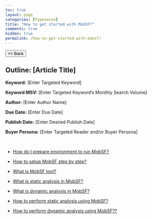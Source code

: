 ```yaml
---
toc: true
layout: page
categories: [Typesense]
title: "How to get started with MobSF?"
comments: true
hidden: true
permalink: /how-to-get-started-with-mobsf/
---
```


<button class="back-button" onclick="window.history.back()"><< Back</button>

## Outline: [Article Title]

**Keyword:** [Enter Targeted Keyword]

**Keyword MSV:** [Enter Targeted Keyword’s Monthly Search Volume]

**Author:** [Enter Author Name]

**Due Date:** [Enter Due Date]

**Publish Date:** [Enter Desired Publish Date]

**Buyer Persona:** [Enter Targeted Reader and/or Buyer Persona]

<br>

<ul>
<li><p><a href="https://aviyeldevrel.github.io/Aviyel-Blogs-Review/"> How do I prepare environment to run MobSF?</a></p>
<li><p><a href="https://aviyeldevrel.github.io/Aviyel-Blogs-Review/"> How to setup MobSF step by step?</a></p>
<li><p><a href="https://aviyeldevrel.github.io/Aviyel-Blogs-Review/">What is MobSF tool?</a></p>
<li><p><a href="https://aviyeldevrel.github.io/Aviyel-Blogs-Review/">What is static analysis in MobSF?</a></p>
<li><p><a href="https://aviyeldevrel.github.io/Aviyel-Blogs-Review/">What is dynamic analysis in MobSF?</a></p>
<li><p><a href="https://aviyeldevrel.github.io/Aviyel-Blogs-Review/">How to perform static analysis using MobSF?</a></p>
<li><p><a href="https://aviyeldevrel.github.io/Aviyel-Blogs-Review/">How to perform dynamic analysis using MobSF??</a></p>
